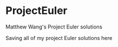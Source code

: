 # ProjectEuler
Matthew Wang's Project Euler solutions

Saving all of my project Euler solutions here
